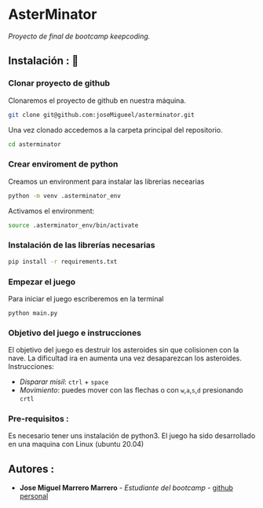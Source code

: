 # AsterMinator
_Proyecto de final de bootcamp keepcoding._
## Instalación : 🚀

### Clonar proyecto de github
Clonaremos el proyecto de github en nuestra máquina.
```bash
git clone git@github.com:joseMigueel/asterminator.git
```
Una vez clonado accedemos a la carpeta principal del repositorio.
```bash
cd asterminator
```
### Crear enviroment de python
Creamos un environment para instalar las librerías necearias
```bash
python -m venv .asterminator_env
```
Activamos el environment:
```bash
source .asterminator_env/bin/activate
```
### Instalación de las librerías necesarias
```bash
pip install -r requirements.txt
```
### Empezar el juego
Para iniciar el juego escriberemos en la terminal
```
python main.py
```
### Objetivo del juego e instrucciones
El objetivo del juego es destruir los asteroides sin que colisionen con la nave. La dificultad ira en aumenta una vez desaparezcan los asteroides. 
Instrucciones:
- _Disparar misil_:  `ctrl` + `space`
- _Movimiento_: puedes mover con las flechas o con `w`,`a`,`s`,`d` presionando `crtl`
### Pre-requisitos :
Es necesario tener uns instalación de python3.
El juego ha sido desarrollado en una maquina con Linux (ubuntu 20.04)
## Autores :

* **Jose Miguel Marrero Marrero** - *Estudiante del bootcamp* - [github personal](https://github.com/joseMigueel)
